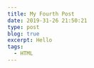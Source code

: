 ```yaml
---
title: My Fourth Post
date: 2019-31-26 21:50:21
type: post
blog: true
excerpt: Hello
tags:
  - HTML
---
```

